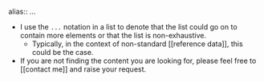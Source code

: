 alias:: ...

- I use the `...` notation in a list to denote that the list could go on to contain more elements or that the list is non-exhaustive.
	- Typically, in the context of non-standard [[reference data]], this could be the case.
- If you are not finding the content you are looking for, please feel free to [[contact me]] and raise your request.